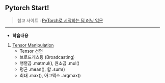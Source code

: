 ## Pytorch Start!

> 참고 사이트  : [PyTorch로 시작하는 딥 러닝 입문](https://wikidocs.net/book/2788)
---
- __학습내용__
1. [Tensor Manipulation]()
    - Tensor 선언
    - 브로드캐스팅 (Broadcasting)
    - 행렬곱 .matmul(), 원소곱 .mul()
    - 평균 .mean(), 합 .sum()
    - 최대 .max(), 아그맥스 .argmax()